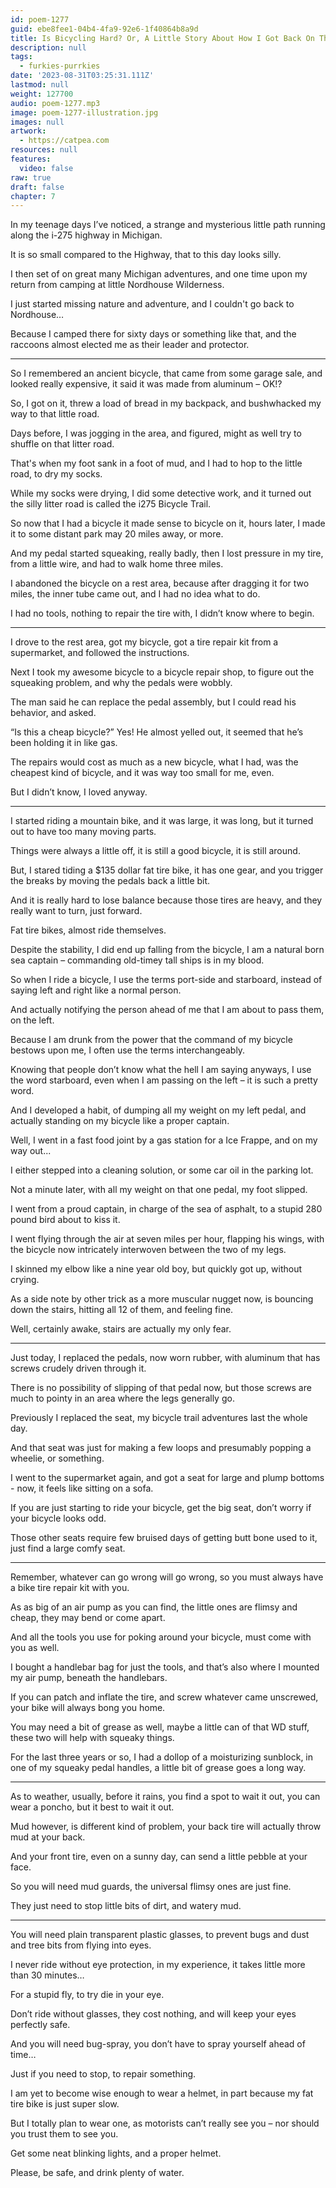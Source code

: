 ```yaml
---
id: poem-1277
guid: ebe8fee1-04b4-4fa9-92e6-1f40864b8a9d
title: Is Bicycling Hard? Or, A Little Story About How I Got Back On The Bicycle
description: null
tags:
  - furkies-purrkies
date: '2023-08-31T03:25:31.111Z'
lastmod: null
weight: 127700
audio: poem-1277.mp3
image: poem-1277-illustration.jpg
images: null
artwork:
  - https://catpea.com
resources: null
features:
  video: false
raw: true
draft: false
chapter: 7
---
```


In my teenage days I’ve noticed,
a strange and mysterious little path running along the i-275 highway in Michigan.

It is so small compared to the Highway,
that to this day looks silly.

I then set of on great many Michigan adventures,
and one time upon my return from camping at little Nordhouse Wilderness.

I just started missing nature and adventure,
and I couldn't go back to Nordhouse…

Because I camped there for sixty days or something like that,
and the raccoons almost elected me as their leader and protector.

---

So I remembered an ancient bicycle, that came from some garage sale,
and looked really expensive, it said it was made from aluminum – OK!?

So, I got on it, threw a load of bread in my backpack,
and bushwhacked my way to that little road.

Days before, I was jogging in the area, and figured,
might as well try to shuffle on that litter road.

That's when my foot sank in a foot of mud,
and I had to hop to the little road, to dry my socks.

While my socks were drying, I did some detective work,
and it turned out the silly litter road is called the i275 Bicycle Trail.

So now that I had a bicycle it made sense to bicycle on it,
hours later, I made it to some distant park may 20 miles away, or more.

And my pedal started squeaking, really badly, then I lost pressure in my tire,
from a little wire, and had to walk home three miles.

I abandoned the bicycle on a rest area, because after dragging it for two miles,
the inner tube came out, and I had no idea what to do.

I had no tools, nothing to repair the tire with,
I didn’t know where to begin.

---

I drove to the rest area, got my bicycle, got a tire repair kit from a supermarket,
and followed the instructions.

Next I took my awesome bicycle to a bicycle repair shop,
to figure out the squeaking problem, and why the pedals were wobbly.

The man said he can replace the pedal assembly,
but I could read his behavior, and asked.

“Is this a cheap bicycle?” Yes! He almost yelled out,
it seemed that he’s been holding it in like gas.

The repairs would cost as much as a new bicycle,
what I had, was the cheapest kind of bicycle, and it was way too small for me, even.

But I didn’t know,
I loved anyway.

---

I started riding a mountain bike, and it was large,
it was long, but it turned out to have too many moving parts.

Things were always a little off,
it is still a good bicycle, it is still around.

But, I stared tiding a $135 dollar fat tire bike,
it has one gear, and you trigger the breaks by moving the pedals back a little bit.

And it is really hard to lose balance because those tires are heavy,
and they really want to turn, just forward.

Fat tire bikes,
almost ride themselves.

Despite the stability, I did end up falling from the bicycle,
I am a natural born sea captain – commanding old-timey tall ships is in my blood.

So when I ride a bicycle, I use the terms port-side and starboard,
instead of saying left and right like a normal person.

And actually notifying the person ahead of me that I am about to pass them,
on the left.

Because I am drunk from the power that the command of my bicycle bestows upon me,
I often use the terms interchangeably.

Knowing that people don’t know what the hell I am saying anyways,
I use the word starboard, even when I am passing on the left – it is such a pretty word.

And I developed a habit, of dumping all my weight on my left pedal,
and actually standing on my bicycle like a proper captain.

Well, I went in a fast food joint by a gas station for a Ice Frappe,
and on my way out...

I either stepped into a cleaning solution,
or some car oil in the parking lot.

Not a minute later, with all my weight on that one pedal,
my foot slipped.

I went from a proud captain, in charge of the sea of asphalt,
to a stupid 280 pound bird about to kiss it.

I went flying through the air at seven miles per hour, flapping his wings,
with the bicycle now intricately interwoven between the two of my legs.

I skinned my elbow like a nine year old boy,
but quickly got up, without crying.

As a side note by other trick as a more muscular nugget now,
is bouncing down the stairs, hitting all 12 of them, and feeling fine.

Well, certainly awake,
stairs are actually my only fear.

---

Just today, I replaced the pedals, now worn rubber,
with aluminum that has screws crudely driven through it.

There is no possibility of slipping of that pedal now,
but those screws are much to pointy in an area where the legs generally go.

Previously I replaced the seat,
my bicycle trail adventures last the whole day.

And that seat was just for making a few loops
and presumably popping a wheelie, or something.

I went to the supermarket again,
and got a seat for large and plump bottoms -  now, it feels like sitting on a sofa.

If you are just starting to ride your bicycle,
get the big seat, don’t worry if your bicycle looks odd.

Those other seats require few bruised days of getting butt bone used to it,
just find a large comfy seat.

---

Remember, whatever can go wrong will go wrong,
so you must always have a bike tire repair kit with you.

As as big of an air pump as you can find,
the little ones are flimsy and cheap, they may bend or come apart.

And all the tools you use for poking around your bicycle,
must come with you as well.

I bought a handlebar bag for just the tools,
and that’s also where I mounted my air pump, beneath the handlebars.

If you can patch and inflate the tire,
and screw whatever came unscrewed, your bike will always bong you home.

You may need a bit of grease as well, maybe a little can of that WD stuff,
these two will help with squeaky things.

For the last three years or so, I had a dollop of a moisturizing sunblock,
in one of my squeaky pedal handles, a little bit of grease goes a long way.

---

As to weather, usually, before it rains, you find a spot to wait it out,
you can wear a poncho, but it best to wait it out.

Mud however, is different kind of problem,
your back tire will actually throw mud at your back.

And your front tire, even on a sunny day,
can send a little pebble at your face.

So you will need mud guards,
the universal flimsy ones are just fine.

They just need to stop little bits of dirt,
and watery mud.

---

You will need plain transparent plastic glasses,
to prevent bugs and dust and tree bits from flying into eyes.

I never ride without eye protection, in my experience,
it takes little more than 30 minutes…

For a stupid fly,
to try die in your eye.

Don’t ride without glasses,
they cost nothing, and will keep your eyes perfectly safe.

And you will need bug-spray,
you don’t have to spray yourself ahead of time…

Just if you need to stop,
to repair something.

I am yet to become wise enough to wear a helmet,
in part because my fat tire bike is just super slow.

But I totally plan to wear one,
as motorists can’t really see you – nor should you trust them to see you.

Get some neat blinking lights,
and a proper helmet.

Please, be safe,
and drink plenty of water.
